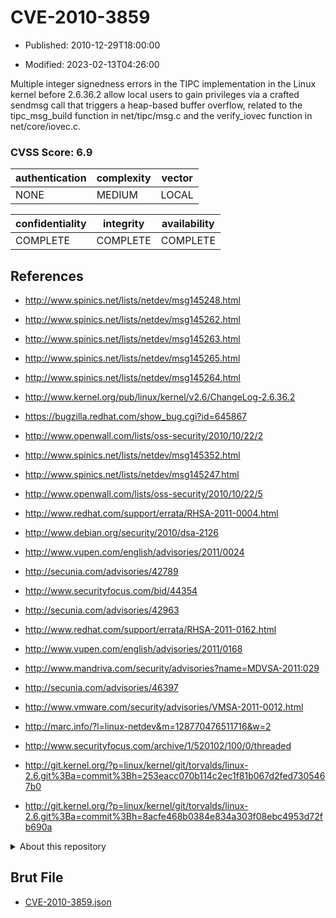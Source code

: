 # CVE-2010-3859

- Published: 2010-12-29T18:00:00

- Modified: 2023-02-13T04:26:00

Multiple integer signedness errors in the TIPC implementation in the Linux kernel before 2.6.36.2 allow local users to gain privileges via a crafted sendmsg call that triggers a heap-based buffer overflow, related to the tipc_msg_build function in net/tipc/msg.c and the verify_iovec function in net/core/iovec.c.

### CVSS Score: **6.9**

| authentication | complexity | vector |
| --- | --- | --- |
| NONE | MEDIUM | LOCAL |

| confidentiality | integrity | availability |
| --- | --- | --- |
| COMPLETE | COMPLETE | COMPLETE |

## References

* http://www.spinics.net/lists/netdev/msg145248.html

* http://www.spinics.net/lists/netdev/msg145262.html

* http://www.spinics.net/lists/netdev/msg145263.html

* http://www.spinics.net/lists/netdev/msg145265.html

* http://www.spinics.net/lists/netdev/msg145264.html

* http://www.kernel.org/pub/linux/kernel/v2.6/ChangeLog-2.6.36.2

* https://bugzilla.redhat.com/show_bug.cgi?id=645867

* http://www.openwall.com/lists/oss-security/2010/10/22/2

* http://www.spinics.net/lists/netdev/msg145352.html

* http://www.spinics.net/lists/netdev/msg145247.html

* http://www.openwall.com/lists/oss-security/2010/10/22/5

* http://www.redhat.com/support/errata/RHSA-2011-0004.html

* http://www.debian.org/security/2010/dsa-2126

* http://www.vupen.com/english/advisories/2011/0024

* http://secunia.com/advisories/42789

* http://www.securityfocus.com/bid/44354

* http://secunia.com/advisories/42963

* http://www.redhat.com/support/errata/RHSA-2011-0162.html

* http://www.vupen.com/english/advisories/2011/0168

* http://www.mandriva.com/security/advisories?name=MDVSA-2011:029

* http://secunia.com/advisories/46397

* http://www.vmware.com/security/advisories/VMSA-2011-0012.html

* http://marc.info/?l=linux-netdev&m=128770476511716&w=2

* http://www.securityfocus.com/archive/1/520102/100/0/threaded

* http://git.kernel.org/?p=linux/kernel/git/torvalds/linux-2.6.git%3Ba=commit%3Bh=253eacc070b114c2ec1f81b067d2fed7305467b0

* http://git.kernel.org/?p=linux/kernel/git/torvalds/linux-2.6.git%3Ba=commit%3Bh=8acfe468b0384e834a303f08ebc4953d72fb690a

<details>
<summary>About this repository</summary> 

  This repository is part of the project [Live Hack CVE](https://github.com/Live-Hack-CVE). Main website can be found [www.live-hack.org](https://www.live-hack.org) 
  
  Made by [Sn0wAlice](https://github.com/Sn0wAlice) for the people that care about security and need to have a feed of the latest CVEs. Hope you enjoy it, don't forget to star the repo and follow me on [Twitter](https://twitter.com/Sn0wAlice) and [Github](https://github.com/Sn0wAlice). And that is my [personnal website](https://www.alice-snow.me/)

  - [Home Page](https://github.com/Live-Hack-CVE)
  - [Framework](https://github.com/Live-Hack-CVE/cve-framework)
  - [CVE database](https://github.com/Live-Hack-CVE/full_database)
  - [Changelog](https://github.com/Live-Hack-CVE/Changelog)
</details>

## Brut File

* [CVE-2010-3859.json](https://raw.githubusercontent.com/Live-Hack-CVE/full_database/main/cves/2010/CVE-2010-3859.json)

